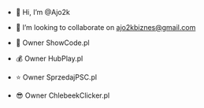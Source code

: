 - 👋 Hi, I’m @Ajo2k
- 💞️ I’m looking to collaborate on ajo2kbiznes@gmail.com

- 🔧 Owner ShowCode.pl 
- 💰 Owner HubPlay.pl
- ⭐ Owner SprzedajPSC.pl
- 😎 Owner ChlebeekClicker.pl

